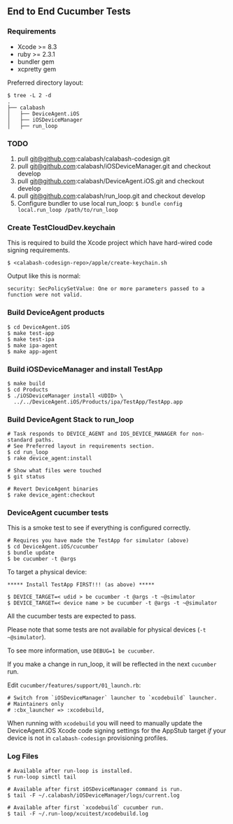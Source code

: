 ## End to End Cucumber Tests

### Requirements

* Xcode >= 8.3
* ruby >= 2.3.1
* bundler gem
* xcpretty gem

Preferred directory layout:

```
$ tree -L 2 -d
.
├── calabash
│   ├── DeviceAgent.iOS
│   ├── iOSDeviceManager
│   ├── run_loop
```

### TODO

1. pull git@github.com:calabash/calabash-codesign.git
2. pull git@github.com:calabash/iOSDeviceManager.git and checkout develop
3. pull git@github.com:calabash/DeviceAgent.iOS.git and checkout develop
4. pull git@github.com:calabash/run_loop.git and checkout develop
5. Configure bundler to use local run_loop: `$ bundle config local.run_loop /path/to/run_loop`

### Create TestCloudDev.keychain

This is required to build the Xcode project which have hard-wired code signing requirements.

```
$ <calabash-codesign-repo>/apple/create-keychain.sh
```

Output like this is normal:

```
security: SecPolicySetValue: One or more parameters passed to a function were not valid.
```

### Build DeviceAgent products

```
$ cd DeviceAgent.iOS
$ make test-app
$ make test-ipa
$ make ipa-agent
$ make app-agent
```

### Build iOSDeviceManager and install TestApp

```
$ make build
$ cd Products
$ ./iOSDeviceManager install <UDID> \
  ../../DeviceAgent.iOS/Products/ipa/TestApp/TestApp.app
```

### Build DeviceAgent Stack to run_loop

```
# Task responds to DEVICE_AGENT and IOS_DEVICE_MANAGER for non-standard paths.
# See Preferred layout in requirements section.
$ cd run_loop
$ rake device_agent:install

# Show what files were touched
$ git status

# Revert DeviceAgent binaries
$ rake device_agent:checkout
```

### DeviceAgent cucumber tests

This is a smoke test to see if everything is configured correctly.

```
# Requires you have made the TestApp for simulator (above)
$ cd DeviceAgent.iOS/cucumber
$ bundle update
$ be cucumber -t @args
```

To target a physical device:

```
***** Install TestApp FIRST!!! (as above) *****

$ DEVICE_TARGET=< udid > be cucumber -t @args -t ~@simulator
$ DEVICE_TARGET=< device name > be cucumber -t @args -t ~@simulator
```

All the cucumber tests are expected to pass.

Please note that some tests are not available for physical devices (`-t ~@simulator`).

To see more information, use `DEBUG=1 be cucumber`.

If you make a change in run_loop, it will be reflected in the next `cucumber` run.

Edit `cucumber/features/support/01_launch.rb`:

```
# Switch from `iOSDeviceManager` launcher to `xcodebuild` launcher.
# Maintainers only
# :cbx_launcher => :xcodebuild,
```

When running with `xcodebuild` you will need to manually update the
DeviceAgent.iOS Xcode code signing settings for the AppStub target
 _if_ your device is not in `calabash-codesign` provisioning profiles.

### Log Files

```
# Available after run-loop is installed.
$ run-loop simctl tail

# Available after first iOSDeviceManager command is run.
$ tail -F ~/.calabash/iOSDeviceManager/logs/current.log

# Available after first `xcodebuild` cucumber run.
$ tail -F ~/.run-loop/xcuitest/xcodebuild.log
```
